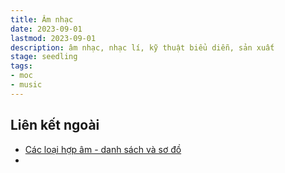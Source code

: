 ```yaml
---
title: Âm nhạc
date: 2023-09-01
lastmod: 2023-09-01
description: âm nhạc, nhạc lí, kỹ thuật biểu diễn, sản xuất
stage: seedling
tags:
- moc
- music
---
```

## Liên kết ngoài
- [Các loại hợp âm - danh sách và sơ đồ](https://www.guitar-chord.org/chord-types.html)
- 
